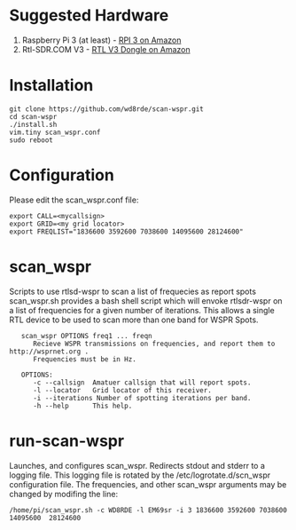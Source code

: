 # Suggested Hardware
1. Raspberry Pi 3 (at least) -  [ RPI 3 on Amazon](https://smile.amazon.com/gp/product/B01C6FFNY4/ref=ppx_yo_dt_b_search_asin_title?ie=UTF8&psc=1)
1. Rtl-SDR.COM V3 - [ RTL V3 Dongle on Amazon](https://smile.amazon.com/gp/product/B0129EBDS2/ref=ppx_yo_dt_b_search_asin_title?ie=UTF8&psc=1)

# Installation
```
git clone https://github.com/wd8rde/scan-wspr.git
cd scan-wspr
./install.sh
vim.tiny scan_wspr.conf
sudo reboot
```

# Configuration
Please edit the scan_wspr.conf file:
```
export CALL=<mycallsign>
export GRID=<my grid locator>
export FREQLIST="1836600 3592600 7038600 14095600 28124600"
```
# scan_wspr
Scripts to use rtlsd-wspr to scan a list of frequecies as report spots
scan_wspr.sh provides a bash shell script which will envoke rtlsdr-wspr on a list of frequencies for a given number of iterations. This allows a single RTL device to be used to scan more than one band for WSPR Spots.
```
   scan_wspr OPTIONS freq1 ... freqn
      Recieve WSPR transmissions on frequencies, and report them to http://wsprnet.org .
      Frequencies must be in Hz.

   OPTIONS:
      -c --callsign  Amatuer callsign that will report spots.
      -l --locator   Grid locator of this receiver.
      -i --iterations Number of spotting iterations per band.
      -h --help      This help.
```
# run-scan-wspr
Launches, and configures scan_wspr. Redirects stdout and stderr to a logging file. This logging file is rotated by the /etc/logrotate.d/scn_wspr configuration file.
The frequencies, and other scan_wspr arguments may be changed by modifing the line:
```
/home/pi/scan_wspr.sh -c WD8RDE -l EM69sr -i 3 1836600 3592600 7038600 14095600  28124600
```

